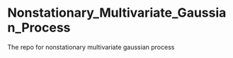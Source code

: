# Nonstationary_Multivariate_Gaussian_Process
The repo for nonstationary multivariate gaussian process
